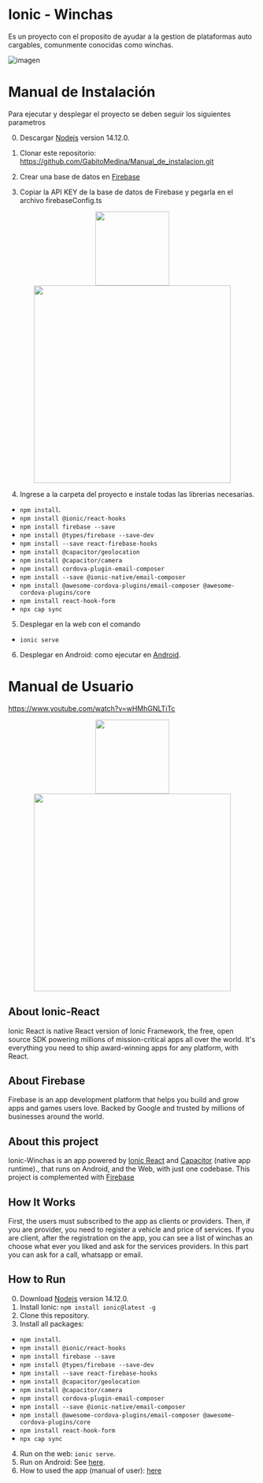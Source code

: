 # Ionic - Winchas
Es un proyecto con el proposito de ayudar a la gestion de plataformas auto cargables, comunmente conocidas como winchas.

![imagen](https://user-images.githubusercontent.com/20603961/221480827-f8ce197c-48ce-44bb-a2ef-5336b93e3d33.png)

# Manual de Instalación
<p>Para ejecutar y desplegar el proyecto se deben seguir los siguientes parametros</p>

0) Descargar [Nodejs](https://nodejs.org/es/) version 14.12.0.
1) Clonar este repositorio: 
https://github.com/GabitoMedina/Manual_de_instalacion.git

2) Crear una base de datos en [Firebase](https://firebase.google.com/)
3) Copiar la API KEY de la base de datos de Firebase y pegarla en el archivo firebaseConfig.ts

 
<p align="center"><a ><img src="![imagen](https://user-images.githubusercontent.com/20603961/221484907-cdfe661a-196a-4e4b-93ff-cb10d360b9e4.png)" width="150"></a><a><img src="![imagen](https://user-images.githubusercontent.com/20603961/221485694-61a811ec-66b3-4c21-b19e-02461aaa933e.png)" width="400"></a></p>


4) Ingrese a la carpeta del proyecto e instale todas las librerias necesarias.
* `npm install`.
* `npm install @ionic/react-hooks`
* `npm install firebase --save`
* `npm install @types/firebase --save-dev`
* `npm install --save react-firebase-hooks`
* `npm install @capacitor/geolocation`
* `npm install @capacitor/camera`
* `npm install cordova-plugin-email-composer`
* `npm install --save @ionic-native/email-composer`
* `npm install @awesome-cordova-plugins/email-composer @awesome-cordova-plugins/core`
* `npm install react-hook-form`
* `npx cap sync`
5) Desplegar en la web con el comando 
* `ionic serve`
6) Desplegar en Android: como ejecutar en [Android](https://ionicframework.com/docs/building/running).
# Manual de Usuario
https://www.youtube.com/watch?v=wHMhGNLTiTc


 <p align="center"><a href="https://laravel.com" target="_blank"><img src="https://ionicframework.com/docs/assets/images/react-logo-b64b7471f0ebe5f7a9a281ba2f72b63a.png" width="150"></a><a href="https://laravel.com" target="_blank"><img src="https://www.gstatic.com/devrel-devsite/prod/vde5e97689c1d94fa683b9e5392f0f6b6562f68c8b527194cc7ca91d97bde649f/firebase/images/lockup.svg" width="400"></a></p>

## About Ionic-React

Ionic React is native React version of Ionic Framework, the free, open source SDK powering millions of mission-critical apps all over the world.
It's everything you need to ship award-winning apps for any platform, with React.

## About Firebase

Firebase is an app development platform that helps you build and grow apps and games users love. Backed by Google and trusted by millions of businesses around the world. 

## About this project

Ionic-Winchas is an app powered by [Ionic React](https://ionicframework.com/docs/react) and [Capacitor](https://capacitor.ionicframework.com) (native app runtime)., that runs on Android, and the Web, with just one codebase. This project is complemented with [Firebase](https://firebase.google.com/)

## How It Works


First, the users must subscribed to the app as clients or providers. Then, if you are provider, you need to register a vehicle and  price of services. If you are client, after the registration on the app, you can see a list of winchas an choose what ever you liked and ask for the services providers. In this part you can ask for a call, whatsapp or email. 



## How to Run
 

0) Download [Nodejs](https://nodejs.org/es/) version 14.12.0.
1) Install Ionic: `npm install ionic@latest -g`
2) Clone this repository.
3) Install all packages: 
* `npm install`.
* `npm install @ionic/react-hooks`
* `npm install firebase --save`
* `npm install @types/firebase --save-dev`
* `npm install --save react-firebase-hooks`
* `npm install @capacitor/geolocation`
* `npm install @capacitor/camera`
* `npm install cordova-plugin-email-composer`
* `npm install --save @ionic-native/email-composer`
* `npm install @awesome-cordova-plugins/email-composer @awesome-cordova-plugins/core`
* `npm install react-hook-form`
* `npx cap sync`

4) Run on the web: `ionic serve`.
5) Run on Android: See [here](https://ionicframework.com/docs/building/running).
6) How to used the app (manual of user): [here](https://www.youtube.com/watch?v=wHMhGNLTiTc)
